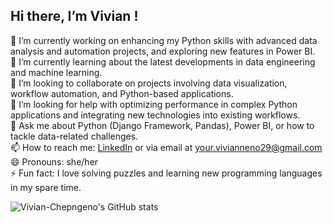 ## Hi there, I’m Vivian ! 

🔭 I’m currently working on enhancing my Python skills with advanced data analysis and automation projects, and exploring new features in Power BI.  
🌱 I’m currently learning about the latest developments in data engineering and machine learning.  
👯 I’m looking to collaborate on projects involving data visualization, workflow automation, and Python-based applications.  
🤔 I’m looking for help with optimizing performance in complex Python applications and integrating new technologies into existing workflows.  
💬 Ask me about Python (Django Framework, Pandas), Power BI, or how to tackle data-related challenges.  
📫 How to reach me: [LinkedIn](https://www.linkedin.com/in/vivian-chepngeno/) or via email at your.vivianneno29@gmail.com  
😄 Pronouns: she/her  
⚡ Fun fact: I love solving puzzles and learning new programming languages in my spare time.

![Vivian-Chepngeno's GitHub stats](https://github-readme-stats.vercel.app/api?username=Vivian-Chepngeno&show_icons=true&count_private=true&hide=prs&hide_title=true&theme=radical)
